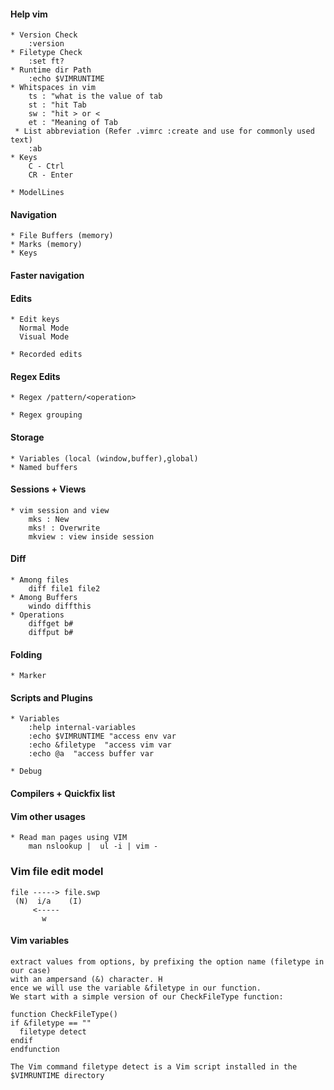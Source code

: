 #### Help vim
    * Version Check 
        :version
    * Filetype Check 
        :set ft?
    * Runtime dir Path
        :echo $VIMRUNTIME
    * Whitspaces in vim
        ts : "what is the value of tab
        st : "hit Tab 
        sw : "hit > or <
        et : "Meaning of Tab
     * List abbreviation (Refer .vimrc :create and use for commonly used text)
        :ab 
    * Keys
        C - Ctrl
        CR - Enter

    * ModelLines

#### Navigation
    * File Buffers (memory)
    * Marks (memory)
    * Keys 

#### Faster navigation

#### Edits
    * Edit keys
      Normal Mode
      Visual Mode

    * Recorded edits

#### Regex Edits

    * Regex /pattern/<operation>

    * Regex grouping

#### Storage
    * Variables (local (window,buffer),global)
    * Named buffers

#### Sessions + Views
    * vim session and view
        mks : New
        mks! : Overwrite
        mkview : view inside session

#### Diff
    * Among files
        diff file1 file2
    * Among Buffers
        windo diffthis
    * Operations
        diffget b#
        diffput b#

#### Folding
    * Marker

#### Scripts and Plugins
    * Variables
        :help internal-variables
        :echo $VIMRUNTIME "access env var
        :echo &filetype  "access vim var
        :echo @a  "access buffer var

    * Debug

#### Compilers + Quickfix list

#### Vim other usages
    * Read man pages using VIM 
        man nslookup |  ul -i | vim -

### Vim file edit model
    file -----> file.swp
     (N)  i/a    (I)
         <----- 
           w

#### Vim variables
    extract values from options, by prefixing the option name (filetype in our case) 
    with an ampersand (&) character. H
    ence we will use the variable &filetype in our function.
    We start with a simple version of our CheckFileType function:
    
    function CheckFileType() 
    if &filetype == ""
      filetype detect 
    endif
    endfunction
    
    The Vim command filetype detect is a Vim script installed in the $VIMRUNTIME directory

<!-- 
 vim: ts=4 sw=4 tw=120 et: 
 --> 
